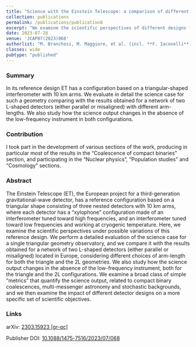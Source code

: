 ```yaml
---
title: "Science with the Einstein Telescope: a comparison of different designs"
collection: publications
permalink: /publications/publication8
excerpt: "We examine the scientific perspectives of different designs for the Einstein Telescope, with a detailed evaluation of the science case."
date: 2023-07-28
venue: 'JCAP07(2023)068'
authorlist: "M. Branchesi, M. Maggiore, et al. (incl. **F. Iacovelli**)"
classes: wide
pubtype: "published"
---
```


<span class="__dimensions_badge_embed__" data-doi="10.1088/1475-7516/2023/07/068" data-style="small_circle" data-hide-zero-citations="true"></span><script async src="https://badge.dimensions.ai/badge.js" charset="utf-8"></script>

<html>
<head>
   <script src="https://code.jquery.com/jquery-3.7.0.js"></script>
</head>
<body>

<div id="inspirecount"></div>
<script>
var recid = '2646541';
var recurl = 'https://inspirehep.net/api/literature/?q=recid%3A'+recid+'&size=10&page=1&fields=citation_count&format=json';

if (recid === "undefined") {
	document.getElementById("inspirecount").innerHTML='';
} else {
	$.getJSON(recurl, function(data){
		if (data.hits.hits[0].metadata.citation_count === 0){
			var html = '';
		} else {
    	var html =`<a href="https://inspirehep.net/literature/${recid}" target="_blank" rel="noopener"><button type="button inspire" class="btn btn-inspire">iNSPIRE </button></a><span class="badge inspcitations">${data.hits.hits[0].metadata.citation_count} citations</span>`  
    	}  
    	document.getElementById("inspirecount").innerHTML= html
  });
}
</script>
</body>
</html>

### Summary
In its reference design ET has a configuration based on a triangular-shaped interferometer with 10 km arms. We evaluate in detail the science case for such a geometry comparing with the results obtained for a network of two L-shaped detectors (either parallel or misaligned) with different arm-lengths. We also study how the science output changes in the absence of the low-frequency instrument in both configurations.

### Contribution
I took part in the development of various sections of the work, producing in particular most of
the results in the “Coalescence of compact binaries” section, and participating in the “Nuclear physics”, “Population studies” and “Cosmology” sections.

### Abstract
The Einstein Telescope (ET), the European project for a third-generation gravitational-wave detector, has a reference configuration based on a triangular shape consisting of three nested detectors with 10 km arms, where each detector has a “xylophone” configuration made of an interferometer tuned toward high frequencies, and an interferometer tuned toward low frequencies and working at cryogenic temperature. Here, we examine the scientific perspectives under possible variations of this reference design. We perform a detailed evaluation of the science case for a single triangular geometry observatory, and we compare it with the results obtained for a network of two L-shaped detectors (either parallel or misaligned) located in Europe, considering different choices of arm-length for both the triangle and the 2L geometries. We also study how the science output changes in the absence of the low-frequency instrument, both for the triangle and the 2L configurations. We examine a broad class of simple “metrics” that quantify the science output, related to compact binary coalescences, multi-messenger astronomy and stochastic backgrounds, and we then examine the impact of different detector designs on a more specific set of scientific objectives.

### Links

<i class="ai ai-arxiv ai-fw"></i> arXiv: <a href="https://arxiv.org/abs/2303.15923" target="_blank" rel="noopener">2303.15923 [gr-qc]</a>

<i class="ai ai-doi ai-fw"></i> Publisher DOI: <a href="https://doi.org/10.1088/1475-7516/2023/07/068" target="_blank" rel="noopener">10.1088/1475-7516/2023/07/068</a>